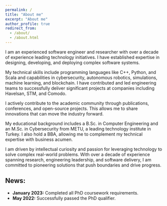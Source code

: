 ```yaml
---
permalink: /
title: "About me"
excerpt: "About me"
author_profile: true
redirect_from: 
  - /about/
  - /about.html
---
```


I am an experienced software engineer and researcher with over a decade of experience leading technology initiatives. I have established expertise in designing, developing, and deploying complex software systems.

My technical skills include programming languages like C++, Python, and Scala and capabilities in cybersecurity, autonomous robotics, simulations, machine learning, and blockchain. I have contributed and led engineering teams to successfully deliver significant projects at companies including Havelsan, STM, and Comodo.

I actively contribute to the academic community through publications, conferences, and open-source projects. This allows me to share innovations that can move the industry forward.

My educational background includes a B.Sc. in Computer Engineering and an M.Sc. in Cybersecurity from METU, a leading technology institute in Turkey. I also hold a BBA, allowing me to complement my technical expertise with business acumen.

I am driven by intellectual curiosity and passion for leveraging technology to solve complex real-world problems. With over a decade of experience spanning research, engineering leadership, and software delivery, I am committed to pioneering solutions that push boundaries and drive progress.

## News:

* **January 2023:** Completed all PhD coursework requirements.
* **May 2022:** Successfully passed the PhD qualifier.
